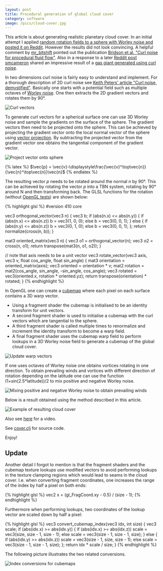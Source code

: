```yaml
---
layout: post
title: Procedural generation of global cloud cover
category: software
image: /pics/cloud-cover.jpg
---
```


This article is about generating realistic planetary cloud cover.
In an initial attempt I applied [random rotation fields to a sphere with Worley noise and posted it on Reddit][1].
However the results did not look convincing.
A helpful comment by [mr\_bitshift][3] pointed out the publication [Bridson et al. "Curl noise for procedural fluid flow"][4].
Also in a response to a later [Reddit post][2] [smcameron][11] shared an impressive result of a [gas giant generated using curl noise][10].

In two dimensions curl noise is fairly easy to understand and implement.
For a thorough description of 2D curl noise see [Keith Peters' article "Curl noise, demystified"][5].
Basically one starts with a potential field such as multiple octaves of [Worley noise][6].
One then extracts the 2D gradient vectors and rotates them by 90°.

![Curl vectors](/pics/curl-vectors.png)

To generate curl vectors for a spherical surface one can use 3D Worley noise and sample the gradients on the surface of the sphere.
The gradient vectors then need to be projected onto the sphere.
This can be achieved by projecting the gradient vector onto the local normal vector of the sphere using [vector projection][7].
By subtracting the projected vector from the gradient vector one obtains the tangential component of the gradient vector.

![Project vector onto sphere](/pics/project-vector.png)

{% latex %}
$\vec{p} = \vec{v}-\displaystyle\frac{\vec{v}^\top\vec{n}}{\vec{n}^\top\vec{n}}\vec{n}$
{% endlatex %}

The resulting vector *p* needs to be rotated around the normal *n* by 90°.
This can be achieved by rotating the vector *p* into a TBN system, rotating by 90° around N and then transforming back.
The GLSL functions for the rotation (without [OpenGL tests][9]) are shown below:

{% highlight glsl %}
#version 410 core

vec3 orthogonal_vector(vec3 n)
{
  vec3 b;
  if (abs(n.x) <= abs(n.y)) {
    if (abs(n.x) <= abs(n.z))
      b = vec3(1, 0, 0);
    else
      b = vec3(0, 0, 1);
  } else {
    if (abs(n.y) <= abs(n.z))
      b = vec3(0, 1, 0);
    else
      b = vec3(0, 0, 1);
  };
  return normalize(cross(n, b));
}

mat3 oriented_matrix(vec3 n)
{
  vec3 o1 = orthogonal_vector(n);
  vec3 o2 = cross(n, o1);
  return transpose(mat3(n, o1, o2));
}

// note that axis needs to be a unit vector
vec3 rotate_vector(vec3 axis, vec3 v, float cos_angle, float sin_angle)
{
  mat3 orientation = oriented_matrix(axis);
  vec3 oriented = orientation * v;
  mat2 rotation = mat2(cos_angle, sin_angle, -sin_angle, cos_angle);
  vec3 rotated = vec3(oriented.x, rotation * oriented.yz);
  return transpose(orientation) * rotated;
}
{% endhighlight %}


In OpenGL one can create a [cubemap][8] where each pixel on each surface contains a 3D warp vector.

* Using a fragment shader the cubemap is initialised to be an identity transform for unit vectors.
* A second fragment shader is used to initialise a cubemap with the curl vectors which are tangential to the sphere.
* A third fragment shader is called multiple times to renormalize and increment the identity transform to become a warp field.
* A final fragment shader uses the cubemap warp field to perform lookups in a 3D Worley noise field to generate a cubemap of the global cloud cover.

![Update warp vectors](/pics/warp-vectors.png)

If one uses octaves of Worley noise one obtains vortices rotating in one direction.
To obtain prevailing winds and vortices with different direction of rotation depending on the latitude one can use the function (1+sin(2.5\*latitude))/2 to mix positive and negative Worley noise.

![Mixing positive and negative Worley noise to obtain prevailing winds](/pics/prevailing-winds.png)

Below is a result obtained using the method described in this article.

![Example of resulting cloud cover](/pics/cloud-cover.jpg)

Also see [here](https://www.youtube.com/watch?v=dzGjDgvapfs) for a video.

See [cover.clj](https://github.com/wedesoft/sfsim25/blob/dd0ddd7e8f0b218664232ce8e228e2c1b8b54596/etc/cover.clj) for source code.

Enjoy!

## Update

Another detail I forgot to mention is that the fragment shaders and the cubemap texture lookups use modified vectors to avoid performing lookups in the texture clamping regions which would lead to seams in the cloud cover.
I.e. when converting fragment coordinates, one increases the range of the index by half a pixel on both ends:

{% highlight glsl %}
vec2 x = (gl_FragCoord.xy - 0.5) / (size - 1);
{% endhighlight %}

Furthermore when performing lookups, two coordinates of the lookup vector are scaled down by half a pixel:

{% highlight glsl %}
vec3 convert_cubemap_index(vec3 idx, int size)
{
  vec3 scale;
  if (abs(idx.x) >= abs(idx.y)) {
    if (abs(idx.x) >= abs(idx.z))
      scale = vec3(size, size - 1, size - 1);
    else
      scale = vec3(size - 1, size - 1, size);
  } else {
    if (abs(idx.y) >= abs(idx.z))
      scale = vec3(size - 1, size, size - 1);
    else
      scale = vec3(size - 1, size - 1, size);
  };
  return idx * scale / size;
}
{% endhighlight %}

The following picture illustrates the two related conversions.

![Index conversions for cubemaps](/pics/cubemap-index.png)

[1]: https://www.reddit.com/r/proceduralgeneration/comments/1150e4f/how_can_i_generate_realistic_planetary_cloud_cover/
[2]: https://www.reddit.com/r/proceduralgeneration/comments/118gbqq/how_to_generate_planetary_cloud_cover_using_curl/
[3]: https://www.reddit.com/user/mr_bitshift/
[4]: https://www.cs.ubc.ca/~rbridson/docs/bridson-siggraph2007-curlnoise.pdf
[5]: https://www.bit-101.com/blog/2021/07/curl-noise-demystified/
[6]: https://en.wikipedia.org/wiki/Worley_noise
[7]: https://en.wikipedia.org/wiki/Vector_projection
[8]: https://learnopengl.com/Advanced-OpenGL/Cubemaps
[9]: https://www.wedesoft.de/software/2022/07/01/tdd-with-opengl/
[10]: https://smcameron.github.io/space-nerds-in-space/gaseous-giganticus-slides/slideshow.html
[11]: https://www.reddit.com/user/smcameron/
